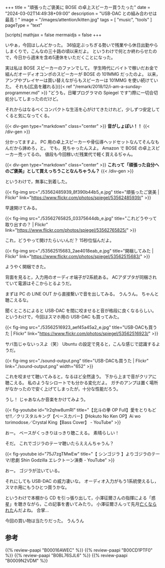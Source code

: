 +++
title = "頑張ったご褒美に BOSE の卓上スピーカー買うたった"
date =  "2024-03-02T14:49:38+09:00"
description = "USB-DAC との組み合わせは最高！"
image = "/images/attention/kitten.jpg"
tags = [ "music", "tools" ]
pageType = "text"

[scripts]
  mathjax = false
  mermaidjs = false
+++

いやぁ，今回はしんどかった。
36協定ぶっちぎる勢いで残業やら休日出勤やらしまくりで，こんなの三十路の頃以来だよ。
というわけで何とか終わらせたので，今日から週末を含め5連休をいただくことになった。

実は私は BOSE スピーカーのファンでして。
学生時代にバイトで稼いだお金で組んだオーディオコンポのスピーカーが BOSE の 101MMG だったのよ。
以来，アンプやプレイヤーは買い替えながらもスピーカーは 101MMG を使い続けていた。
それも[広島を離れる]({{< ref "/remark/2018/12/i-am-a-sunday-programmer.md" >}} "どうも，日曜プログラマの Spiegel です")際に一切合切処分してしまったのだけど。

それからはなるべくコンパクトな生活を心がけてきたけれど，少しずつ安定してくると気になってくる。

{{< div-gen type="markdown" class="center" >}}
**音がしょぼい！！**
{{< /div-gen >}}

分かってますよ。
PC 用の卓上スピーカーや骨伝導ヘッドセットなんてそんなもんだから諦めろ，と。
でも，見ちゃったんスよ。
Amazon で BOSE の卓上スピーカー売ってるの。
値段も今回稼いだ残業代で軽く買えるぢゃん。

{{< div-gen type="markdown" class="center" >}}
**これって「頑張った自分へのご褒美」として買えっちうことなんちゃうん？**
{{< /div-gen >}}

というわけで，無事に到着した。

{{< fig-img src="./53562485939_8f390b44b5_e.jpg" title="頑張ったご褒美 | Flickr" link="https://www.flickr.com/photos/spiegel/53562485939/" >}}

早速開けてみる。

{{< fig-img src="./53562765825_03375644db_e.jpg" title="これどうやって取り出すの？ | Flickr" link="https://www.flickr.com/photos/spiegel/53562765825/" >}}

これ，どうやって開けたらいいんだ？ 15秒位悩んだよ。

{{< fig-img src="./53562515683_2ae4018eab_e.jpg" title="開梱してみた | Flickr" link="https://www.flickr.com/photos/spiegel/53562515683/" >}}

ようやく開梱できた。

背面を見ると，入力用のオーディオ端子が2系統ある。
ACアダプタが同梱されていて電源はそこからとるようだ。

まずは PC の LINE OUT から直接繋いで音を出してみる。
うんうん。
ちゃんと聴こえるな。

聞くところによると USB-DAC を間に咬ませると音が格段に良くなるらしい。
というわけで，今回はスマホ用の USB-DAC も買ってみた。

{{< fig-img src="./53562516923_aef45a45a2_e.jpg" title="USB-DACも買うた | Flickr" link="https://www.flickr.com/photos/spiegel/53562516923/" >}}

サバ缶じゃないっスよ（笑） Ubuntu の設定で見ると，こんな感じで認識するようだ。

{{< fig-img src="./sound-output.png" title="USB-DACも買うた | Flickr" link="./sound-output.png" width="652" >}}

これを咬ませて聴いてみると，なるほど全然違う。
下から上まで音がクリアに聴こえる。
私のようなシロートでも分かる変化だよ。
ガチのアンプは置く場所がなかったので安く上げてしまったが，十分な性能だろう。

うし！ じゃあなんか音楽をかけてみよう。

{{< fig-youtube id="Ir2qhw8umRI" title="【北斗の拳 OP Full】愛をとりもどせ!!／クリスタルキング【ベースカバー】【Hokuto No Ken OP】Ai wo torimodose／Crystal King【Bass Cover】 - YouTube" >}}

おー。
ベースがくっきりはっきり聴こえる。
素晴らしい！

そだ。
これでゴジラのテーマ聴いたらええんちゃうん？

{{< fig-youtube id="75J7zgTMwEw" title="【 シンゴジラ 】よりゴジラのテーマ/悲劇 Shin Godzilla エレクトーン演奏 - YouTube" >}}

おー。
ゴジラが泣いている。

それにしても USB-DAC の威力凄いな。
オーディオ入力がもう1系統使えるし，スマホ用にもうひとつ買うかな。

というわけで本棚から CD を引っ張り出して，小澤征爾さんの指揮による「惑星」を聴きながら，この記事を書いてみたり。
小澤征爾さんって先月[亡くなられた](https://www.njp.or.jp/news/8062/ "【訃報】小澤征爾氏（桂冠名誉指揮者）ご逝去について | [公式]新日本フィルハーモニー交響楽団—New Japan Philharmonic—")んだよね。
合掌...

今回の買い物は当たりだった。
うんうん

## 参考

{{% review-paapi "B00016AWEC" %}} <!-- BOSE 101MMG -->
{{% review-paapi "B00CD1PTF0" %}} <!-- BOSE Conpanion 2 -->
{{% review-paapi "B0BL76SJL6" %}} <!-- USB-DAC -->
{{% review-paapi "B0009N2VDM" %}} <!-- ホルスト 組曲 惑星 -->
